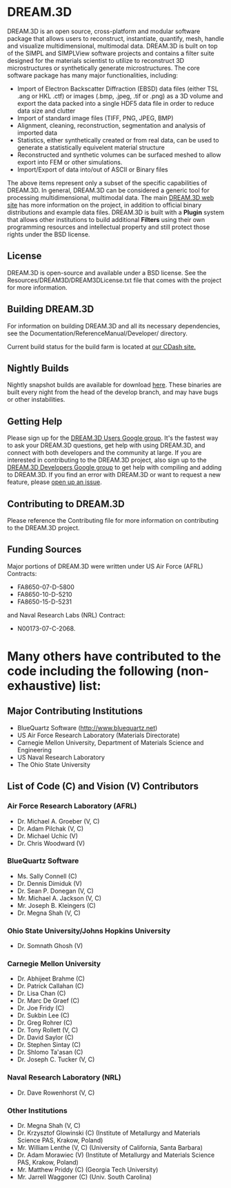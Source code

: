 # DREAM.3D  #

DREAM.3D is an open source, cross-platform and modular software package that allows users to reconstruct, instantiate, quantify, mesh, handle and visualize multidimensional, multimodal data. DREAM.3D is built on top of the SIMPL and SIMPLView software projects and contains a filter suite designed for the materials scientist to utilize to reconstruct 3D  microstructures or synthetically generate microstructures. The core software package has many major functionalities, including:

+ Import of Electron Backscatter Diffraction (EBSD) data files (either TSL .ang or HKL .ctf) or images (.bmp, .jpeg, .tif or .png) as a 3D volume and export the data packed into a single HDF5 data file in order to reduce data size and clutter
+ Import of standard image files (TIFF, PNG, JPEG, BMP)
+ Alignment, cleaning, reconstruction, segmentation and analysis of imported data
+ Statistics, either synthetically created or from real data, can be used to generate a statistically equivelent material structure
+ Reconstructed and synthetic volumes can be surfaced meshed to allow export into FEM or other simulations.
+ Import/Export of data into/out of ASCII or Binary files

The above items represent only a subset of the specific capabilities of DREAM.3D.  In general, DREAM.3D can be considered a generic tool for processing multidimensional, multimodal data. The main [DREAM.3D web site](http://dream3d.bluequartz.net) has more information on the project, in addition to official binary distributions and example data files. DREAM.3D is built with a **Plugin** system that allows other institutions to build additional **Filters** using their own programming resources and intellectual property and still protect those rights under the BSD license.

## License ##
DREAM.3D is open-source and available under a BSD license. See the Resources/DREAM3D/DREAM3DLicense.txt file that comes with the project for more information.

## Building DREAM.3D ##
For information on building DREAM.3D and all its necessary dependencies, see the Documentation/ReferenceManual/Developer/ directory.

Current build status for the build farm is located at [our CDash site.](http://my.cdash.org/index.php?project=DREAM3D)

## Nightly Builds ##
Nightly snapshot builds are available for download [here](http://dream3d.bluequartz.net/binaries/experimental/). These binaries are built every night from the head of the develop branch, and may have bugs or other instabilities.

## Getting Help ##
Please sign up for the [DREAM.3D Users Google group](https://groups.google.com/forum/?hl=en#!forum/dream3d-users). It's the fastest way to ask your DREAM.3D questions, get help with using DREAM.3D, and connect with both developers and the community at large.  If you are interested in contributing to the DREAM.3D project, also sign up to the <a href="https://groups.google.com/forum/?hl=en#!forum/dream3d-developers">DREAM.3D Developers Google group</a> to get help with compiling and adding to DREAM.3D. If you find an error with DREAM.3D or want to request a new feature, please [open up an issue](https://github.com/dream3d/DREAM3D/issues).

## Contributing to DREAM.3D ##
Please reference the Contributing file for more information on contributing to the DREAM.3D project.

## Funding Sources ##

Major portions of DREAM.3D were written under US Air Force (AFRL) Contracts:
+ FA8650-07-D-5800
+ FA8650-10-D-5210
+ FA8650-15-D-5231

and Naval Research Labs (NRL) Contract:
+ N00173-07-C-2068.

# Many others have contributed to the code including the following (non-exhaustive) list: #

## Major Contributing Institutions ##

+ BlueQuartz Software (http://www.bluequartz.net)
+ US Air Force Research Laboratory (Materials Directorate)
+ Carnegie Mellon University, Department of Materials Science and Engineering
+ US Naval Research Laboratory
+ The Ohio State University

## List of Code (C) and Vision (V) Contributors  ###

### Air Force Research Laboratory (AFRL) ###

+ Dr. Michael A. Groeber (V, C)
+ Dr. Adam Pilchak (V, C)
+ Dr. Michael Uchic (V)
+ Dr. Chris Woodward (V)

### BlueQuartz Software ###

+ Ms. Sally Connell (C)
+ Dr. Dennis Dimiduk (V)
+ Dr. Sean P. Donegan (V, C)
+ Mr. Michael A. Jackson (V, C)
+ Mr. Joseph B. Kleingers (C)
+ Dr. Megna Shah (V, C)


### Ohio State University/Johns Hopkins University ###

+ Dr. Somnath Ghosh (V)

### Carnegie Mellon University ###

+ Dr. Abhijeet Brahme (C)
+ Dr. Patrick Callahan (C)
+ Dr. Lisa Chan (C)
+ Dr. Marc De Graef (C)
+ Dr. Joe Fridy (C)
+ Dr. Sukbin Lee (C)
+ Dr. Greg Rohrer (C)
+ Dr. Tony Rollett (V, C)
+ Dr. David Saylor (C)
+ Dr. Stephen Sintay (C)
+ Dr. Shlomo Ta'asan (C)
+ Dr. Joseph C. Tucker (V, C)


### Naval Research Laboratory (NRL) ###

+ Dr. Dave Rowenhorst (V, C)

### Other Institutions ###

+ Dr. Megna Shah (V, C)
+ Dr. Krzysztof Glowinski (C) (Institute of Metallurgy and Materials Science PAS, Krakow, Poland)
+ Mr. William Lenthe (V, C) (University of California, Santa Barbara)
+ Dr. Adam Morawiec (V) (Institute of Metallurgy and Materials Science PAS, Krakow, Poland)
+ Mr. Matthew Priddy (C) (Georgia Tech University)
+ Mr. Jarrell Waggoner (C) (Univ. South Carolina)

